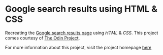 # Google search results using HTML & CSS

Recreating the [Google search results page](https://www.google.com/webhp?sourceid=chrome-instant&ion=1&espv=2&ie=UTF-8#q=ferrari%20lusso) using _HTML_ & _CSS_. This project comes courtesy of [The Odin Project](http://theodinproject.com).

For more information about this project, visit the project homepage [here](http://www.theodinproject.com/web-development-101/html-css?ref=lnav)